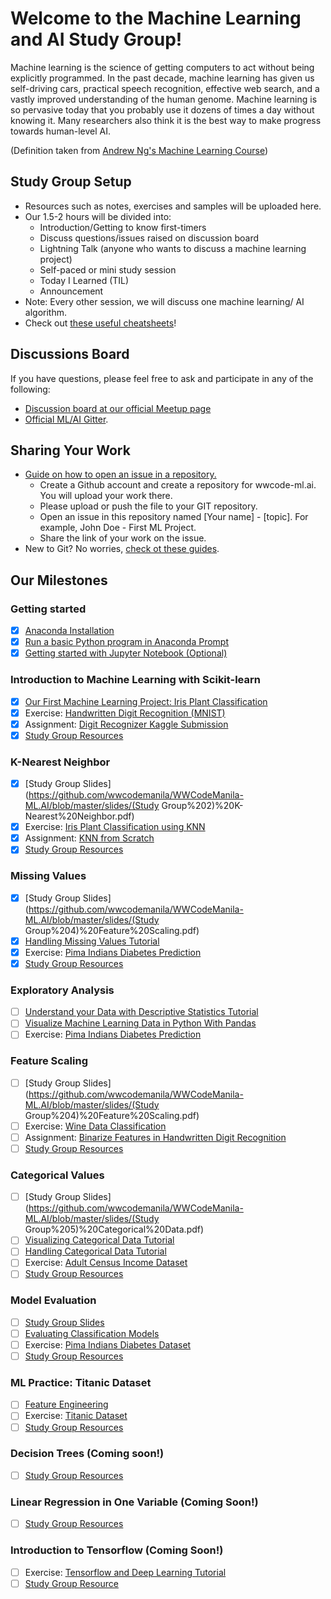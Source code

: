 # Welcome to the Machine Learning and AI Study Group!
Machine learning is the science of getting computers to act without being explicitly programmed. In the past decade, machine learning has given us self-driving cars, practical speech recognition, effective web search, and a vastly improved understanding of the human genome. Machine learning is so pervasive today that you probably use it dozens of times a day without knowing it. Many researchers also think it is the best way to make progress towards human-level AI.

(Definition taken from [Andrew Ng's Machine Learning Course](https://www.coursera.org/learn/machine-learning))

## Study Group Setup
* Resources such as notes, exercises and samples will be uploaded here.
* Our 1.5-2 hours will be divided into:
    - Introduction/Getting to know first-timers 
    - Discuss questions/issues raised on discussion board 
    - Lightning Talk (anyone who wants to discuss a machine learning project) 
    - Self-paced or mini study session
    - Today I Learned (TIL)
    - Announcement
* Note: Every other session, we will discuss one machine learning/ AI algorithm.
* Check out [these useful cheatsheets](https://gitlab.com/wwcodemanila/WWCodeManila-ML.AI/tree/master/cheatsheets)! 

## Discussions Board
If you have questions, please feel free to ask and participate in any of the following: 
- [Discussion board at our official Meetup page](https://www.meetup.com/Women-Who-Code-Manila/messages/boards/forum/25085644) 
- [Official ML/AI Gitter](). 

## Sharing Your Work
* [Guide on how to open an issue in a repository.](https://github.com/wwcodemanila/WWCodeManila-Python/blob/master/exercise_upload_step.md)
    * Create a Github account and create a repository for wwcode-ml.ai. You will upload your work there.
    * Please upload or push the file to your GIT repository.
    * Open an issue in this repository named [Your name] - [topic]. For example, John Doe - First ML Project.
    * Share the link of your work on the issue.
* New to Git? No worries, [check ot these guides](https://github.com/wwcodemanila/WWCodeManila-ML.AI/blob/master/tutorials/session_resources.md#github). 

## Our Milestones
### Getting started
- [X] [Anaconda Installation](https://www.continuum.io/downloads) 
- [X] [Run a basic Python program in Anaconda Prompt](https://github.com/wwcodemanila/WWCodeManila-ML.AI/blob/master/tutorials/installation_guide.md)
- [X] [Getting started with Jupyter Notebook (Optional)](https://www.datacamp.com/community/tutorials/tutorial-jupyter-notebook#gs.opKmdO0)

### Introduction to Machine Learning with Scikit-learn
- [X] [Our First Machine Learning Project: Iris Plant Classification](https://github.com/wwcodemanila/WWCodeManila-ML.AI/blob/master/tutorials/Intro-to-Machine-Learning.ipynb)
- [X] Exercise: [Handwritten Digit Recognition (MNIST)](https://github.com/wwcodemanila/WWCodeManila-ML.AI/blob/master/exercises/mnist_exercise.ipynb)
- [X] Assignment: [Digit Recognizer Kaggle Submission](https://github.com/wwcodemanila/WWCodeManila-ML.AI/blob/master/tutorials/kaggle_submission.md)
- [X] [Study Group Resources](https://github.com/wwcodemanila/WWCodeManila-ML.AI/blob/master/tutorials/session_resources.md#introduction-to-machine-learning-with-scikit-learn)

### K-Nearest Neighbor
- [X] [Study Group Slides](https://github.com/wwcodemanila/WWCodeManila-ML.AI/blob/master/slides/(Study Group%202)%20K-Nearest%20Neighbor.pdf)
- [X] Exercise: [Iris Plant Classification using KNN](https://github.com/wwcodemanila/WWCodeManila-ML.AI/blob/master/exercises/iris_knn_exercise.ipynb)
- [X] Assignment: [KNN from Scratch](https://github.com/wwcodemanila/WWCodeManila-ML.AI/blob/master/exercises/knn_scratch_exercise.ipynb)
- [X] [Study Group Resources](https://github.com/wwcodemanila/WWCodeManila-ML.AI/blob/master/tutorials/session_resources.md#k-nearest-neighbor)

### Missing Values
- [X] [Study Group Slides](https://github.com/wwcodemanila/WWCodeManila-ML.AI/blob/master/slides/(Study Group%204)%20Feature%20Scaling.pdf)
- [X] [Handling Missing Values Tutorial](http://machinelearningmastery.com/handle-missing-data-python/) 
- [X] Exercise: [Pima Indians Diabetes Prediction](https://github.com/wwcodemanila/WWCodeManila-ML.AI/blob/master/exercises/missing_values_exercise.ipynb) 
- [X] [Study Group Resources](https://github.com/wwcodemanila/WWCodeManila-ML.AI/blob/master/exercises/pima_indians_exercise.ipynb)

### Exploratory Analysis
- [ ] [Understand your Data with Descriptive Statistics Tutorial](http://machinelearningmastery.com/understand-machine-learning-data-descriptive-statistics-python/)
- [ ] [Visualize Machine Learning Data in Python With Pandas](http://machinelearningmastery.com/visualize-machine-learning-data-python-pandas/)
- [ ] Exercise: [Pima Indians Diabetes Prediction](https://github.com/wwcodemanila/WWCodeManila-ML.AI/blob/master/exercises/pima_indians_exercise.ipynb)

### Feature Scaling
- [ ] [Study Group Slides](https://github.com/wwcodemanila/WWCodeManila-ML.AI/blob/master/slides/(Study Group%204)%20Feature%20Scaling.pdf)
- [ ] Exercise: [Wine Data Classification](https://github.com/wwcodemanila/WWCodeManila-ML.AI/blob/master/exercises/feature_scaling_tutorial.ipynb)
- [ ] Assignment: [Binarize Features in Handwritten Digit Recognition](https://github.com/wwcodemanila/WWCodeManila-ML.AI/blob/master/exercises/feature_binarization.md) 
- [ ] [Study Group Resources](https://github.com/wwcodemanila/WWCodeManila-ML.AI/blob/master/tutorials/session_resources.md#feature-scaling)

### Categorical Values 
- [ ] [Study Group Slides](https://github.com/wwcodemanila/WWCodeManila-ML.AI/blob/master/slides/(Study Group%205)%20Categorical%20Data.pdf)
- [ ] [Visualizing Categorical Data Tutorial](http://adataanalyst.com/data-analysis-resources/visualise-categorical-variables-in-python/)
- [ ] [Handling Categorical Data Tutorial](https://github.com/wwcodemanila/WWCodeManila-ML.AI/blob/master/tutorials/categorical_data.md)
- [ ] Exercise: [Adult Census Income Dataset](https://github.com/wwcodemanila/WWCodeManila-ML.AI/blob/master/exercises/categorical_data.ipynb)
- [ ] [Study Group Resources](https://github.com/wwcodemanila/WWCodeManila-ML.AI/blob/master/tutorials/session_resources.md#categorical-values)

### Model Evaluation
- [ ] [Study Group Slides]()
- [ ] [Evaluating Classification Models](http://www.ritchieng.com/machine-learning-evaluate-classification-model/) 
- [ ] Exercise: [Pima Indians Diabetes Dataset](https://github.com/wwcodemanila/WWCodeManila-ML.AI/blob/master/exercises/pima_indians_exercise.ipynb)
- [ ] [Study Group Resources]()

### ML Practice: Titanic Dataset
- [ ] [Feature Engineering](http://machinelearningmastery.com/discover-feature-engineering-how-to-engineer-features-and-how-to-get-good-at-it/)
- [ ] Exercise: [Titanic Dataset]()
- [ ] [Study Group Resources](https://github.com/wwcodemanila/WWCodeManila-ML.AI/blob/master/tutorials/session_resources.md#titanic-dataset)

### Decision Trees (Coming soon!)
- [ ] [Study Group Resources](https://github.com/wwcodemanila/WWCodeManila-ML.AI/blob/master/tutorials/session_resources.md#decision-trees)

### Linear Regression in One Variable (Coming Soon!)
- [ ] [Study Group Resources](https://github.com/wwcodemanila/WWCodeManila-ML.AI/blob/master/tutorials/session_resources.md#linear-regression-in-one-variable)

### Introduction to Tensorflow (Coming Soon!)
- [ ] Exercise: [Tensorflow and Deep Learning Tutorial](https://codelabs.developers.google.com/codelabs/cloud-tensorflow-mnist/#0)
- [ ] [Study Group Resource](https://github.com/wwcodemanila/WWCodeManila-ML.AI/blob/master/tutorials/session_resources.md#introduction-to-tensorflow)